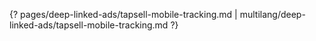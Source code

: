 {? pages/deep-linked-ads/tapsell-mobile-tracking.md | multilang/deep-linked-ads/tapsell-mobile-tracking.md ?}
